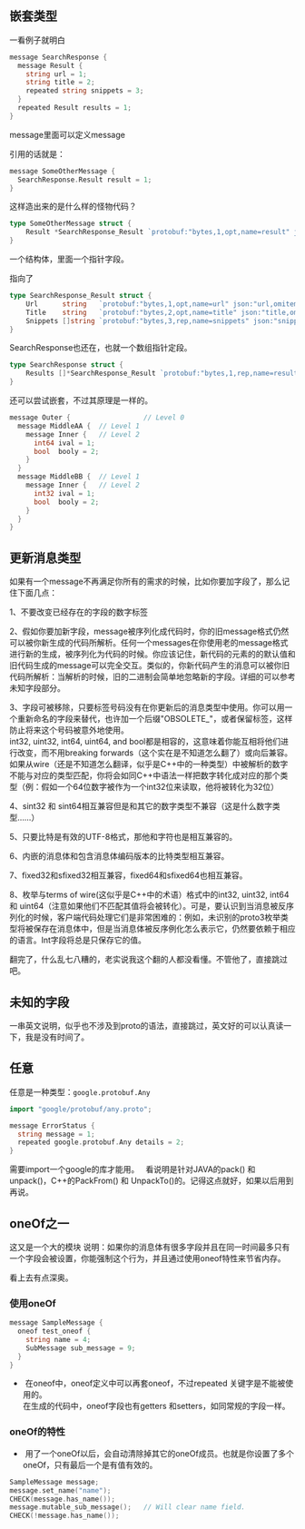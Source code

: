 ## 嵌套类型  

一看例子就明白  

```go
message SearchResponse {
  message Result {
    string url = 1;
    string title = 2;
    repeated string snippets = 3;
  }
  repeated Result results = 1;
}
```
message里面可以定义message  

引用的话就是：  

```go
message SomeOtherMessage {
  SearchResponse.Result result = 1;
}
```  

这样造出来的是什么样的怪物代码？  

```go
type SomeOtherMessage struct {
	Result *SearchResponse_Result `protobuf:"bytes,1,opt,name=result" json:"result,omitempty"`
}
```
一个结构体，里面一个指针字段。  

指向了  
```go
type SearchResponse_Result struct {
	Url      string   `protobuf:"bytes,1,opt,name=url" json:"url,omitempty"`
	Title    string   `protobuf:"bytes,2,opt,name=title" json:"title,omitempty"`
	Snippets []string `protobuf:"bytes,3,rep,name=snippets" json:"snippets,omitempty"`
}
```
SearchResponse也还在，也就一个数组指针定段。
```go
type SearchResponse struct {
	Results []*SearchResponse_Result `protobuf:"bytes,1,rep,name=results" json:"results,omitempty"`
}
```

还可以尝试嵌套，不过其原理是一样的。  
```go
message Outer {                  // Level 0
  message MiddleAA {  // Level 1
    message Inner {   // Level 2
      int64 ival = 1;
      bool  booly = 2;
    }
  }
  message MiddleBB {  // Level 1
    message Inner {   // Level 2
      int32 ival = 1;
      bool  booly = 2;
    }
  }
}
``` 

## 更新消息类型  
如果有一个message不再满足你所有的需求的时候，比如你要加字段了，那么记住下面几点：

1、不要改变已经存在的字段的数字标签  

2、假如你要加新字段，message被序列化成代码时，你的旧message格式仍然可以被你新生成的代码所解析。任何一个messages在你使用老的message格式进行新的生成，被序列化为代码的时候。你应该记住，新代码的元素的的默认值和旧代码生成的message可以完全交互。类似的，你新代码产生的消息可以被你旧代码所解析：当解析的时候，旧的二进制会简单地忽略新的字段。详细的可以参考未知字段部分。  

3、字段可被移除，只要标签号码没有在你更新后的消息类型中使用。你可以用一个重新命名的字段来替代，也许加一个后缀"OBSOLETE_"，或者保留标签，这样防止将来这个号码被意外地使用。  
int32, uint32, int64, uint64, and bool都是相容的，这意味着你能互相将他们进行改变，而不用breaking forwards（这个实在是不知道怎么翻了）或向后兼容。如果从wire（还是不知道怎么翻译，似乎是C++中的一种类型）中被解析的数字不能与对应的类型匹配，你将会如同C++中语法一样把数字转化成对应的那个类型（例：假如一个64位数字被作为一个int32位来读取，他将被转化为32位）  

4、sint32 和 sint64相互兼容但是和其它的数字类型不兼容（这是什么数字类型……）  

5、只要比特是有效的UTF-8格式，那他和字符也是相互兼容的。  

6、内嵌的消息体和包含消息体编码版本的比特类型相互兼容。  

7、fixed32和sfixed32相互兼容，fixed64和sfixed64也相互兼容。  

8、枚举与terms of wire(这似乎是C++中的术语）格式中的int32, uint32, int64和 uint64（注意如果他们不匹配其值将会被转化）。可是，要认识到当消息被反序 列化的时候，客户端代码处理它们是非常困难的：例如，未识别的proto3枚举类型将被保存在消息体中，但是当消息体被反序例化怎么表示它，仍然要依赖于相应的语言。Int字段将总是只保存它的值。  

翻完了，什么乱七八糟的，老实说我这个翻的人都没看懂。不管他了，直接跳过吧。  

## 未知的字段  
一串英文说明，似乎也不涉及到proto的语法，直接跳过，英文好的可以认真读一下，我是没有时间了。  

## 任意  

任意是一种类型：`google.protobuf.Any`  
```go
import "google/protobuf/any.proto";

message ErrorStatus {
  string message = 1;
  repeated google.protobuf.Any details = 2;
}
```
需要import一个google的库才能用。  
看说明是针对JAVA的pack() 和 unpack()，C++的PackFrom() 和 UnpackTo()的。记得这点就好，如果以后用到再说。  

## oneOf之一  

这又是一个大的模块
说明：如果你的消息体有很多字段并且在同一时间最多只有一个字段会被设置，你能强制这个行为，并且通过使用oneof特性来节省内存。  

看上去有点深奥。

### 使用oneOf  
```go
message SampleMessage {
  oneof test_oneof {
    string name = 4;
    SubMessage sub_message = 9;
  }
}
```
*  在oneof中，oneof定义中可以再套oneof，不过repeated 关键字是不能被使用的。  
在生成的代码中，oneof字段也有getters 和setters，如同常规的字段一样。

### oneOf的特性 

*  用了一个oneOf以后，会自动清除掉其它的oneOf成员。也就是你设置了多个oneOf，只有最后一个是有值有效的。
```go
SampleMessage message;
message.set_name("name");
CHECK(message.has_name());
message.mutable_sub_message();   // Will clear name field.
CHECK(!message.has_name());
```

